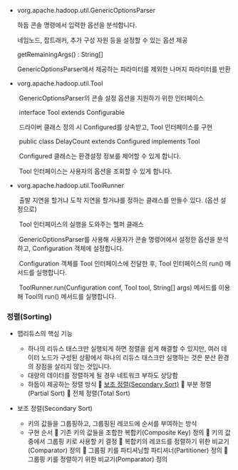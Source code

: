 - vorg.apache.hadoop.util.GenericOptionsParser

     하둡 콘솔 명령에서 입력한 옵션을 분석합니다.

     네임노드, 잡트래커, 추가 구성 자원 등을 설정할 수 있는 옵션 제공

     getRemainingArgs() : String[]

     GenericOptionsParser에서 제공하는 파라미터를 제외한 나머지 파라미터를 반환  

- vorg.apache.hadoop.util.Tool

  ​    GenericOptionsParser의 콘솔 설정 옵션을 지원하기 위한 인터페이스

  ​     interface Tool extends Configurable

  ​    드라이버 클래스 정의 시 Configured를 상속받고, Tool 인터페이스를 구현

  ​    public class DelayCount extends Configured implements Tool

  ​     Configured 클래스는 환경설정 정보를 제어할 수 있게 합니다.

  ​    Tool 인터페이스는 사용자의 옵션을 조회할 수 있게 합니다.  

- vorg.apache.hadoop.util.ToolRunner

  ​	출발 지연을 할거냐 도착 지연을 할거냐를 정하는 클래스를 만들수 있다. (옵션 설정으로)

  ​    Tool 인터페이스의 실행을 도와주는 헬퍼 클래스

  ​     GenericOptionsParser를 사용해 사용자가 콘솔 명령어에서 설정한 옵션을 분석하고, Configuration 객체에 설정합니다.

  ​    Configuration 객체를 Tool 인터페이스에 전달한 후, Tool 인터페이스의 run() 메서드를 실행합니다.

  ​    ToolRunner.run(Cunfiguration conf, Tool tool, String[] args) 메서드를 이용해 Tool의 run() 메서드를 실행합니다.









### 정렬(Sorting)

- 맵리듀스의 핵심 기능
  - 하나의 리듀스 태스크만 실행되게 하면 정렬을 쉽게 해결할 수 있지만, 여러 데이터 노드가 구성된 상황에서 하나의 리듀스 태스크만 실행하는 것은 분산 환경의 장점을 살리지 않는 것입니다.
  - 대량의 데이터를 정렬하게 될 경우 네트워크 부하도 상당함
  - 하둡이 제공하는 정렬 방식
     <u>보조 정렬(Secondary Sort)</u>
     부분 정렬(Partial Sort)
     전체 정렬(Total Sort)

- 보조 정렬(Secondary Sort)
  - 키의 값들을 그룹핑하고, 그룹핑된 레코드에 순서를 부여하는 방식
  - 구현 순서
     기존 키의 값들을 조합한 복합키(Composite Key) 정의
     키의 값 중에서 그룹핑 키로 사용할 키 결정
     복합키의 레코드를 정렬하기 위한 비교기(Comparator) 정의
     그룹핑 키를 파티셔닝할 파티셔너(Partitioner) 정의
     그룹핑 키를 정렬하기 위한 비교기(Pomparator) 정의